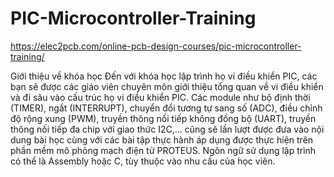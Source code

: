 # PIC-Microcontroller-Training
https://elec2pcb.com/online-pcb-design-courses/pic-microcontroller-training/

Giới thiệu về khóa học
Đến với khóa học lập trình họ vi điều khiển PIC, các bạn sẽ được  các giáo viên chuyên môn giới thiệu tổng quan về vi điều khiển và đi sâu vào cấu trúc họ vi điều khiển PIC. Các module như bộ định thời (TIMER), ngắt (INTERRUPT), chuyển đổi tương tự sang số (ADC), điều chỉnh độ rộng xung (PWM), truyền thông nối tiếp không đồng bộ (UART),  truyền thông nối tiếp đa chip với giao thức I2C,… cũng sẽ lần lượt được đưa vào nội dung bài học cùng với các bài tập thực hành áp dụng được thực hiện trên phần mềm mô phỏng mạch điện tử PROTEUS. Ngôn ngữ sử dụng lập trình có thể là Assembly hoặc C, tùy thuộc vào nhu cầu của học viên.
